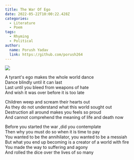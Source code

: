 ```yaml
---
title: The War Of Ego
date: 2022-05-22T10:00:22.428Z
categories:
  - Literature
  - Poem
tags:
  - Rhyming
  - Political
author:
  name: Porush Yadav
  link: https://github.com/porush264
---
```


<img src='https://hits.seeyoufarm.com/api/count/incr/badge.svg?url=https%3A%2F%2Fporush264.github.io%2Fposts%2F2022%2F05%2F22%2Fthe-war-of-ego%2F&count_bg=%2379C83D&title_bg=%23555555&icon=&icon_color=%23E7E7E7&title=hits&edge_flat=false' align=center><br>


A tyrant's ego makes the whole world dance \
Dance blindly until it can last\
Last until you bleed from weapons of hate \
And wish it was over before it is too late

Children weep and scream their hearts out\
As they do not understand what this world sought out \
Destruction all around makes you feels so proud \
And cannot comprehend the meaning of life and death now

Before you started the war ,did you contemplate\
Then why you must do so when it is time to pay\
You wanted to be the annihilator, you wanted to be a messiah\
But what you end up becoming is a creator of a world with fire\
You made the way to suffering and agony\
And rolled the dice over the lives of so many